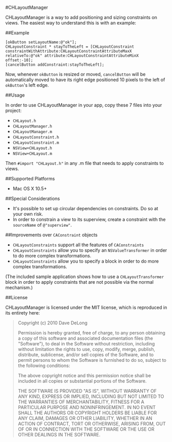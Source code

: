 #CHLayoutManager

CHLayoutManager is a way to add positioning and sizing constraints on views.  The easiest way to understand this is with an example:

##Example

    [okButton setLayoutName:@"ok"];
    CHLayoutConstraint * stayToTheLeft = [CHLayoutConstraint constraintWithAttribute:CHLayoutConstraintAttributeMaxX relativeTo:@"ok" attribute:CHLayoutConstraintAttributeMinX offset:-10];
    [cancelButton addConstraint:stayToTheLeft];

Now, whenever `okButton` is resized or moved, `cancelButton` will be automatically moved to have its right edge positioned 10 pixels to the left of `okButton`'s left edge.

##Usage

In order to use CHLayoutManager in your app, copy these 7 files into your project:

- `CHLayout.h`
- `CHLayoutManager.h`
- `CHLayoutManager.m`
- `CHLayoutConstraint.h`
- `CHLayoutConstraint.m`
- `NSView+CHLayout.h`
- `NSView+CHLayout.m`

Then `#import "CHLayout.h"` in any .m file that needs to apply constraints to views.

##Supported Platforms

- Mac OS X 10.5+

##Special Considerations

- It's possible to set up circular dependencies on constraints.  Do so at your own risk.
- In order to constrain a view to its superview, create a constraint with the `sourceName` of `@"superview"`.

##Improvements over `CAConstraint` objects

- `CHLayoutConstraints` support all the features of `CAConstraints`
- `CHLayoutConstraints` allow you to specify an `NSValueTransformer` in order to do more complex transformations.
- `CHLayoutConstraints` allow you to specify a block in order to do more complex transformations.

(The included sample application shows how to use a `CHLayoutTransformer` block in order to apply constraints that are not possible via the normal mechanism.)

##License

CHLayoutManager is licensed under the MIT license, which is reproduced in its entirety here:

>Copyright (c) 2010 Dave DeLong
>
>Permission is hereby granted, free of charge, to any person obtaining a copy
>of this software and associated documentation files (the "Software"), to deal
>in the Software without restriction, including without limitation the rights
>to use, copy, modify, merge, publish, distribute, sublicense, and/or sell
>copies of the Software, and to permit persons to whom the Software is
>furnished to do so, subject to the following conditions:
>
>The above copyright notice and this permission notice shall be included in
>all copies or substantial portions of the Software.
>
>THE SOFTWARE IS PROVIDED "AS IS", WITHOUT WARRANTY OF ANY KIND, EXPRESS OR
>IMPLIED, INCLUDING BUT NOT LIMITED TO THE WARRANTIES OF MERCHANTABILITY,
>FITNESS FOR A PARTICULAR PURPOSE AND NONINFRINGEMENT. IN NO EVENT SHALL THE
>AUTHORS OR COPYRIGHT HOLDERS BE LIABLE FOR ANY CLAIM, DAMAGES OR OTHER
>LIABILITY, WHETHER IN AN ACTION OF CONTRACT, TORT OR OTHERWISE, ARISING FROM,
>OUT OF OR IN CONNECTION WITH THE SOFTWARE OR THE USE OR OTHER DEALINGS IN
>THE SOFTWARE.
